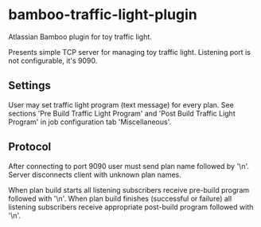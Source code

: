 bamboo-traffic-light-plugin
===========================

Atlassian Bamboo plugin for toy traffic light.

Presents simple TCP server for managing toy traffic light. Listening port is not configurable, it's 9090.

Settings
--------
User may set traffic light program (text message) for every plan. See sections 'Pre Build Traffic Light Program' and 'Post Build Traffic Light Program' in job configuration tab 'Miscellaneous'.

Protocol
--------
After connecting to port 9090 user must send plan name followed by '\n'. Server disconnects client with unknown plan names.

When plan build starts all listening subscribers receive pre-build program followed with '\n'.
When plan build finishes (successful or failure) all listening subscribers receive appropriate post-build program followed with '\n'.
